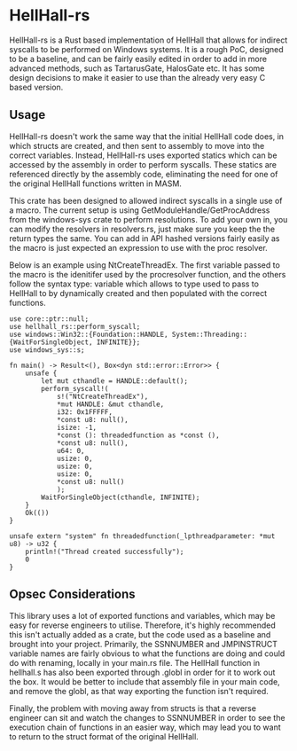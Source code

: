 # HellHall-rs

HellHall-rs is a Rust based implementation of HellHall that allows for indirect syscalls to be performed on Windows systems. It is a rough PoC, designed to be a baseline, and can be fairly easily edited in order to add in more advanced methods, such as TartarusGate, HalosGate etc. It has some design decisions to make it easier to use than the already very easy C based version.

## Usage

HellHall-rs doesn't work the same way that the initial HellHall code does, in which structs are created, and then sent to assembly to move into the correct variables. Instead, HellHall-rs uses exported statics which can be accessed by the assembly in order to perform syscalls. These statics are referenced directly by the assembly code, eliminating the need for one of the original HellHall functions written in MASM.

This crate has been designed to allowed indirect syscalls in a single use of a macro. The current setup is using GetModuleHandle/GetProcAddress from the windows-sys crate to perform resolutions. To add your own in, you can modify the resolvers in resolvers.rs, just make sure you keep the the return types the same. You can add in API hashed versions fairly easily as the macro is just expected an expression to use with the proc resolver.

Below is an example using NtCreateThreadEx. The first variable passed to the macro is the idenitifer used by the procresolver function, and the others follow the syntax type: variable which allows to type used to pass to HellHall to by dynamically created and then populated with the correct functions.

```
use core::ptr::null;
use hellhall_rs::perform_syscall;
use windows::Win32::{Foundation::HANDLE, System::Threading::{WaitForSingleObject, INFINITE}};
use windows_sys::s;

fn main() -> Result<(), Box<dyn std::error::Error>> {
    unsafe {
        let mut cthandle = HANDLE::default();
        perform_syscall!(
            s!("NtCreateThreadEx"), 
            *mut HANDLE: &mut cthandle, 
            i32: 0x1FFFFF, 
            *const u8: null(), 
            isize: -1, 
            *const (): threadedfunction as *const (), 
            *const u8: null(), 
            u64: 0, 
            usize: 0, 
            usize: 0, 
            usize: 0, 
            *const u8: null()
            );
        WaitForSingleObject(cthandle, INFINITE);
    }
    Ok(())
}

unsafe extern "system" fn threadedfunction(_lpthreadparameter: *mut u8) -> u32 {
    println!("Thread created successfully");
    0
}
```

## Opsec Considerations
This library uses a lot of exported functions and variables, which may be easy for reverse engineers to utilise. Therefore, it's highly recommended this isn't actually added as a crate, but the code used as a baseline and brought into your project. Primarily, the SSNNUMBER and JMPINSTRUCT variable names are fairly obvious to what the functions are doing and could do with renaming, locally in your main.rs file. The HellHall function in hellhall.s has also been exported through .globl in order for it to work out the box. It would be better to include that assembly file in your main code, and remove the globl, as that way exporting the function isn't required.

Finally, the problem with moving away from structs is that a reverse engineer can sit and watch the changes to SSNNUMBER in order to see the execution chain of functions in an easier way, which may lead you to want to return to the struct format of the original HellHall.
